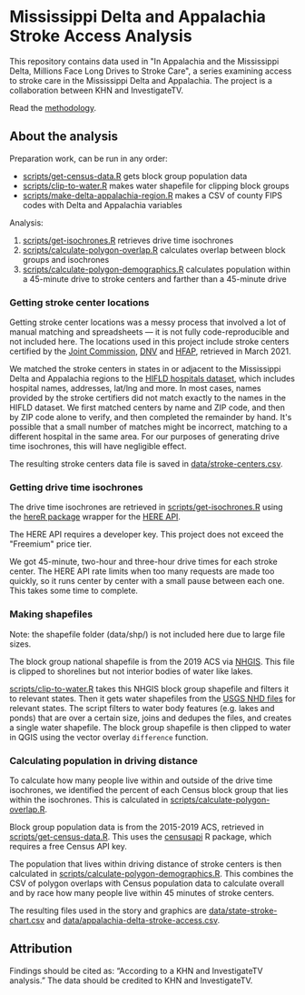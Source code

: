 # Mississippi Delta and Appalachia Stroke Access Analysis

This repository contains data used in "In Appalachia and the Mississippi Delta, Millions Face Long Drives to Stroke Care", a series examining access to stroke care in the Mississippi Delta and Appalachia. The project is a collaboration between KHN and InvestigateTV.

Read the [methodology](https://khn.org/news/article/methodology-how-we-reported-on-rural-stroke-care/).

## About the analysis
Preparation work, can be run in any order:
* [scripts/get-census-data.R](scripts/get-census-data.R) gets block group population data
* [scripts/clip-to-water.R](scripts/clip-to-water.R) makes water shapefile for clipping block groups
* [scripts/make-delta-appalachia-region.R](scripts/make-delta-appalachia-region.R) makes a CSV of county FIPS codes with Delta and Appalachia variables

Analysis:
1. [scripts/get-isochrones.R](scripts/get-isochrones.R) retrieves drive time isochrones
2. [scripts/calculate-polygon-overlap.R](scripts/calculate-polygon-overlap.R) calculates overlap between block groups and isochrones
3. [scripts/calculate-polygon-demographics.R](scripts/calculate-polygon-demographics.R) calculates population within a 45-minute drive to stroke centers and farther than a 45-minute drive

### Getting stroke center locations
Getting stroke center locations was a messy process that involved a lot of manual matching and spreadsheets ― it is not fully code-reproducible and not included here. The locations used in this project include stroke centers certified by the [Joint Commission](https://www.qualitycheck.org/data-download/), [DNV](https://www.dnvglhealthcare.com/hospitals?search_type=and&q=&c=&c=&c=&c=&prSubmit=Search) and [HFAP](https://www.hfap.org/search-facilities/), retrieved in March 2021.

We matched the stroke centers in states in or adjacent to the Mississippi Delta and Appalachia regions to the [HIFLD hospitals dataset](https://hifld-geoplatform.opendata.arcgis.com/datasets/hospitals/data), which includes hospital names, addresses, lat/lng and more. In most cases, names provided by the stroke certifiers did not match exactly to the names in the HIFLD dataset. We first matched centers by name and ZIP code, and then by ZIP code alone to verify, and then completed the remainder by hand. It's possible that a small number of matches might be incorrect, matching to a different hospital in the same area. For our purposes of generating drive time isochrones, this will have negligible effect.

The resulting stroke centers data file is saved in [data/stroke-centers.csv](data/stroke-centers.csv).

### Getting drive time isochrones
The drive time isochrones are retrieved in [scripts/get-isochrones.R](scripts/get-isochrones.R) using the [hereR package](https://munterfinger.github.io/hereR/) wrapper for the [HERE API](https://developer.here.com/documentation/isoline-routing-api/8.4.0/api-reference-swagger.html).

The HERE API requires a developer key. This project does not exceed the "Freemium" price tier.

We got 45-minute, two-hour and three-hour drive times for each stroke center. The HERE API rate limits when too many requests are made too quickly, so it runs center by center with a small pause between each one. This takes some time to complete.

### Making shapefiles
Note: the shapefile folder (data/shp/) is not included here due to large file sizes.

The block group national shapefile is from the 2019 ACS via [NHGIS](https://www.nhgis.org/). This file is clipped to shorelines but not interior bodies of water like lakes.

[scripts/clip-to-water.R](scripts/clip-to-water.R) takes this NHGIS block group shapefile and filters it to relevant states. Then it gets water shapefiles from the [USGS NHD files](https://www.usgs.gov/core-science-systems/ngp/national-hydrography/access-national-hydrography-products) for relevant states. The script filters to water body features (e.g. lakes and ponds) that are over a certain size, joins and dedupes the files, and creates a single water shapefile. The block group shapefile is then clipped to water in QGIS using the vector overlay `difference` function.

### Calculating population in driving distance

To calculate how many people live within and outside of the drive time isochrones, we identified the percent of each Census block group that lies within the isochrones. This is calculated in [scripts/calculate-polygon-overlap.R](scripts/calculate-polygon-overlap.R).

Block group population data is from the 2015-2019 ACS, retrieved in [scripts/get-census-data.R](scripts/get-census-data.R). This uses the [censusapi](https://github.com/hrecht/censusapi) R package, which requires a free Census API key.

The population that lives within driving distance of stroke centers is then calculated in [scripts/calculate-polygon-demographics.R](scripts/calculate-polygon-demographics.R). This combines the CSV of polygon overlaps with Census population data to calculate overall and by race how many people live within 45 minutes of stroke centers.

The resulting files used in the story and graphics are [data/state-stroke-chart.csv](data/state-stroke-chart.csv) and [data/appalachia-delta-stroke-access.csv](data/appalachia-delta-stroke-access.csv).

## Attribution
Findings should be cited as: “According to a KHN and InvestigateTV analysis.” The data should be credited to KHN and InvestigateTV.
